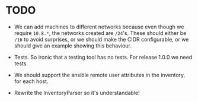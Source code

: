 # TODO

* We can add machines to different networks because even though we require
  `10.8.*`, the networks created are `/24`'s. These should either be `/16` to
  avoid surprises, or we should make the CIDR configurable, or we should give an
  example showing this behaviour.

* Tests. So ironic that a testing tool has no tests. For release 1.0.0 we need tests.

* We should support the ansible remote user attributes in the inventory, for each host.

* Rewrite the InventoryParser so it's understandable!
